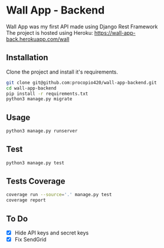 # Wall App - Backend

Wall App was my first API made using Django Rest Framework  
The project is hosted using Heroku: https://wall-app-back.herokuapp.com/wall

## Installation

Clone the project and install it's requirements.

```bash
git clone git@github.com:procopio420/wall-app-backend.git
cd wall-app-backend
pip install -r requirements.txt
python3 manage.py migrate
```

## Usage

```bash
python3 manage.py runserver
```

## Test

```bash
python3 manage.py test
```

## Tests Coverage

```bash
coverage run --source='.' manage.py test
coverage report
```

## To Do

- [x] Hide API keys and secret keys
- [x] Fix SendGrid